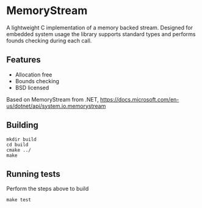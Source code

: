 # MemoryStream

A lightweight C implementation of a memory backed stream. Designed for embedded system usage the library
supports standard types and performs founds checking during each call.

## Features
* Allocation free
* Bounds checking
* BSD licensed

Based on MemoryStream from .NET, https://docs.microsoft.com/en-us/dotnet/api/system.io.memorystream


## Building

```
mkdir build
cd build
cmake ../
make
```

## Running tests
Perform the steps above to build

```
make test
```
